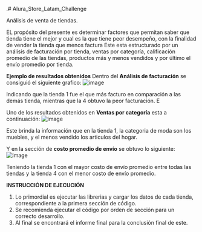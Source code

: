 .# Alura_Store_Latam_Challenge

Análisis de venta de tiendas.

EL propósito del presente es determinar factores que permitan saber que tienda tiene el mejor  y cual es la que tiene peor desempeño, con la finalidad de vender la tienda que menos factura
Este esta estructurado por un análisis de facturación por tienda, ventas por categoría, calificación promedio de las tiendas, productos más y menos vendidos y por último el envío promedio por tienda.

**Ejemplo de resultados obtenidos**
Dentro del **Análisis de facturación** se consiguió el siguiente grafico:
![image](https://github.com/user-attachments/assets/dc3ceb22-00a7-4c8c-86d7-82abc541ad93)

Indicando que la tienda 1 fue el que más facturo en comparación a las demás tienda, mientras que la 4 obtuvo la peor facturación. E

Uno de los resultados obtenidos en **Ventas por categoría** esta a continuación:
![image](https://github.com/user-attachments/assets/a8628f04-0799-4b94-90c4-07f8063b1b65)

Este brinda la información que en la tienda 1, la categoria de moda son los muebles, y el menos vendido los articulos del hogar.

Y en la sección de **costo promedio de envío** se obtuvo lo siguiente:
![image](https://github.com/user-attachments/assets/5ccb2c5c-dadd-4af3-a983-a9ba9fecb12d)

Teniendo la tienda 1 con el mayor costo de envío promedio entre todas las tiendas y la tienda 4 con el menor costo de envío promedio.

**INSTRUCCIÓN DE EJECUCIÓN**
1. Lo primordial es ejecutar las librerias y cargar los datos de cada tienda, correspondiente a la primera sección de código.
2. Se recomienda ejecutar el código por orden de sección para un correcto desarrollo.
3. Al final se encontrará el informe final para la conclusión final de este.
